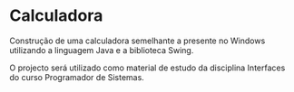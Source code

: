 # Calculadora
Construção de uma calculadora semelhante a presente no Windows utilizando a linguagem Java e a biblioteca Swing.

O projecto será utilizado como material de estudo da disciplina Interfaces do curso Programador de Sistemas.

